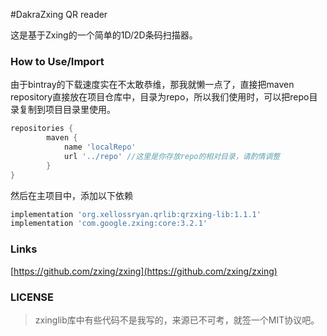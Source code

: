 #DakraZxing QR reader

这是基于Zxing的一个简单的1D/2D条码扫描器。

### How to Use/Import

由于bintray的下载速度实在不太敢恭维，那我就懒一点了，直接把maven repository直接放在项目仓库中，目录为repo，所以我们使用时，可以把repo目录复制到项目目录里使用。

```groovy
repositories {
        maven {
            name 'localRepo'
            url '../repo' //这里是你存放repo的相对目录，请酌情调整
        }
}
```

然后在主项目中，添加以下依赖

```groovy
implementation 'org.xellossryan.qrlib:qrzxing-lib:1.1.1'
implementation 'com.google.zxing:core:3.2.1'
```



### Links

[https://github.com/zxing/zxing](https://github.com/zxing/zxing)



### LICENSE

> zxinglib库中有些代码不是我写的，来源已不可考，就签一个MIT协议吧。



